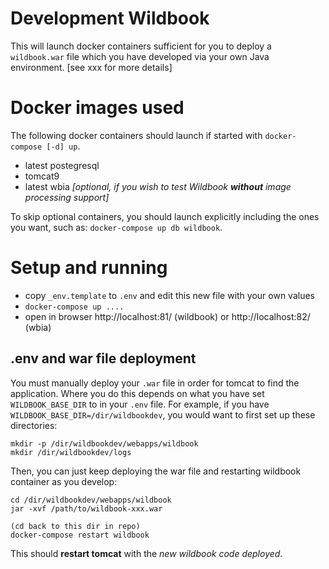 # Development Wildbook

This will launch docker containers sufficient for you to deploy a `wildbook.war` file which you have developed
via your own Java environment. [see xxx for more details]

# Docker images used

The following docker containers should launch if started with `docker-compose [-d] up`.

- latest postegresql
- tomcat9
- latest wbia _[optional, if you wish to test Wildbook **without** image processing support]_

To skip optional containers, you should launch explicitly including the ones you want, such as: `docker-compose up db wildbook`.


# Setup and running

- copy `_env.template` to `.env` and edit this new file with your own values
- `docker-compose up ....`
- open in browser http://localhost:81/ (wildbook) or http://localhost:82/ (wbia)

## .env and war file deployment

You must manually deploy your `.war` file in order for tomcat to find the application. Where you do this depends on
what you have set `WILDBOOK_BASE_DIR` to in your `.env` file. For example, if you have `WILDBOOK_BASE_DIR=/dir/wildbookdev`,
you would want to first set up these directories:

```
mkdir -p /dir/wildbookdev/webapps/wildbook
mkdir /dir/wildbookdev/logs
```

Then, you can just keep deploying the war file and restarting wildbook container as you develop:
```
cd /dir/wildbookdev/webapps/wildbook
jar -xvf /path/to/wildbook-xxx.war

(cd back to this dir in repo)
docker-compose restart wildbook
```

This should **restart tomcat** with the _new wildbook code deployed_.
